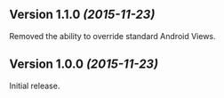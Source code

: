 Version 1.1.0 *(2015-11-23)*
----------------------------

Removed the ability to override standard Android Views.

Version 1.0.0 *(2015-11-23)*
----------------------------

Initial release.